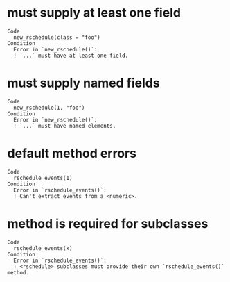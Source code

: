 # must supply at least one field

    Code
      new_rschedule(class = "foo")
    Condition
      Error in `new_rschedule()`:
      ! `...` must have at least one field.

# must supply named fields

    Code
      new_rschedule(1, "foo")
    Condition
      Error in `new_rschedule()`:
      ! `...` must have named elements.

# default method errors

    Code
      rschedule_events(1)
    Condition
      Error in `rschedule_events()`:
      ! Can't extract events from a <numeric>.

# method is required for subclasses

    Code
      rschedule_events(x)
    Condition
      Error in `rschedule_events()`:
      ! <rschedule> subclasses must provide their own `rschedule_events()` method.

